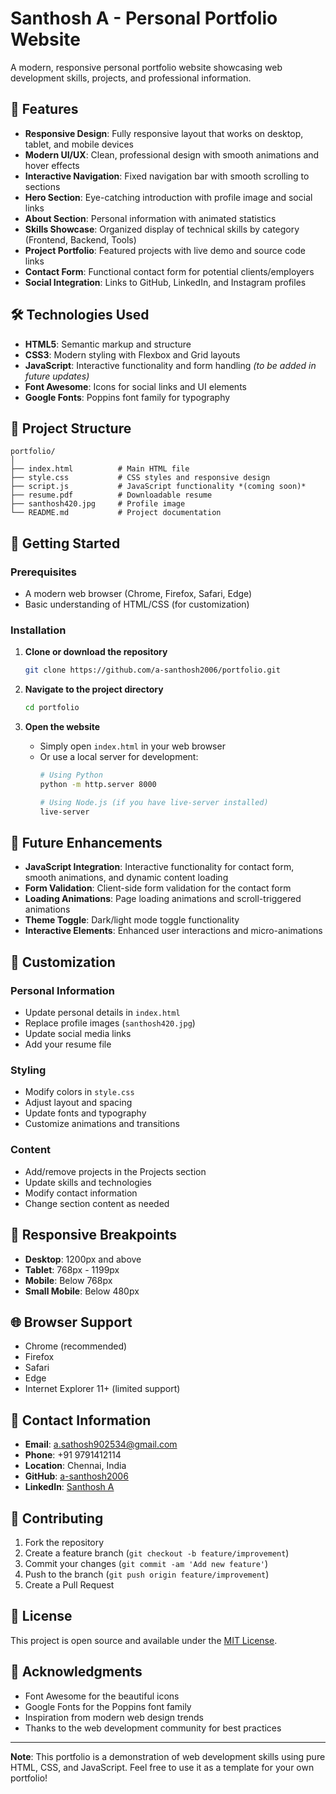 # Santhosh A - Personal Portfolio Website

A modern, responsive personal portfolio website showcasing web development skills, projects, and professional information.

## 🌟 Features

- **Responsive Design**: Fully responsive layout that works on desktop, tablet, and mobile devices
- **Modern UI/UX**: Clean, professional design with smooth animations and hover effects
- **Interactive Navigation**: Fixed navigation bar with smooth scrolling to sections
- **Hero Section**: Eye-catching introduction with profile image and social links
- **About Section**: Personal information with animated statistics
- **Skills Showcase**: Organized display of technical skills by category (Frontend, Backend, Tools)
- **Project Portfolio**: Featured projects with live demo and source code links
- **Contact Form**: Functional contact form for potential clients/employers
- **Social Integration**: Links to GitHub, LinkedIn, and Instagram profiles

## 🛠️ Technologies Used

- **HTML5**: Semantic markup and structure
- **CSS3**: Modern styling with Flexbox and Grid layouts
- **JavaScript**: Interactive functionality and form handling *(to be added in future updates)*
- **Font Awesome**: Icons for social links and UI elements
- **Google Fonts**: Poppins font family for typography

## 📁 Project Structure

```
portfolio/
│
├── index.html          # Main HTML file
├── style.css           # CSS styles and responsive design
├── script.js           # JavaScript functionality *(coming soon)*
├── resume.pdf          # Downloadable resume
├── santhosh420.jpg     # Profile image
└── README.md           # Project documentation
```

## 🚀 Getting Started

### Prerequisites

- A modern web browser (Chrome, Firefox, Safari, Edge)
- Basic understanding of HTML/CSS (for customization)

### Installation

1. **Clone or download the repository**
   ```bash
   git clone https://github.com/a-santhosh2006/portfolio.git
   ```

2. **Navigate to the project directory**
   ```bash
   cd portfolio
   ```

3. **Open the website**
   - Simply open `index.html` in your web browser
   - Or use a local server for development:
     ```bash
     # Using Python
     python -m http.server 8000
     
     # Using Node.js (if you have live-server installed)
     live-server
     ```

## 🔮 Future Enhancements

- **JavaScript Integration**: Interactive functionality for contact form, smooth animations, and dynamic content loading
- **Form Validation**: Client-side form validation for the contact form
- **Loading Animations**: Page loading animations and scroll-triggered animations
- **Theme Toggle**: Dark/light mode toggle functionality
- **Interactive Elements**: Enhanced user interactions and micro-animations

## 🎨 Customization

### Personal Information
- Update personal details in `index.html`
- Replace profile images (`santhosh420.jpg`)
- Update social media links
- Add your resume file

### Styling
- Modify colors in `style.css`
- Adjust layout and spacing
- Update fonts and typography
- Customize animations and transitions

### Content
- Add/remove projects in the Projects section
- Update skills and technologies
- Modify contact information
- Change section content as needed

## 📱 Responsive Breakpoints

- **Desktop**: 1200px and above
- **Tablet**: 768px - 1199px
- **Mobile**: Below 768px
- **Small Mobile**: Below 480px

## 🌐 Browser Support

- Chrome (recommended)
- Firefox
- Safari
- Edge
- Internet Explorer 11+ (limited support)

## 📧 Contact Information

- **Email**: a.sathosh902534@gmail.com
- **Phone**: +91 9791412114
- **Location**: Chennai, India
- **GitHub**: [a-santhosh2006](https://github.com/a-santhosh2006)
- **LinkedIn**: [Santhosh A](https://www.linkedin.com/in/santhosh-a-b489912b6)

## 🤝 Contributing

1. Fork the repository
2. Create a feature branch (`git checkout -b feature/improvement`)
3. Commit your changes (`git commit -am 'Add new feature'`)
4. Push to the branch (`git push origin feature/improvement`)
5. Create a Pull Request

## 📄 License

This project is open source and available under the [MIT License](LICENSE).

## 🙏 Acknowledgments

- Font Awesome for the beautiful icons
- Google Fonts for the Poppins font family
- Inspiration from modern web design trends
- Thanks to the web development community for best practices

---

**Note**: This portfolio is a demonstration of web development skills using pure HTML, CSS, and JavaScript. Feel free to use it as a template for your own portfolio!
```
